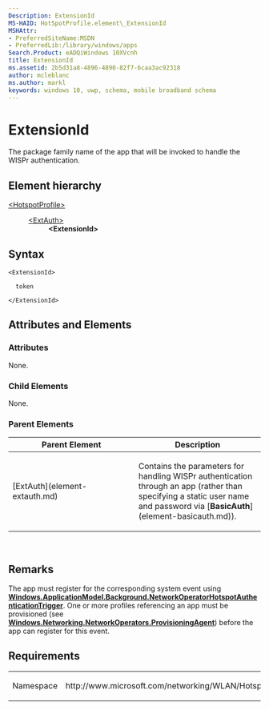 ```yaml
---
Description: ExtensionId
MS-HAID: HotSpotProfile.element\_ExtensionId
MSHAttr:
- PreferredSiteName:MSDN
- PreferredLib:/library/windows/apps
Search.Product: eADQiWindows 10XVcnh
title: ExtensionId
ms.assetid: 2b5d31a8-4896-4890-82f7-6caa3ac92318
author: mcleblanc
ms.author: markl
keywords: windows 10, uwp, schema, mobile broadband schema
---
```


# ExtensionId


The package family name of the app that will be invoked to handle the WISPr authentication.

## Element hierarchy

<dl>
<dt><a href="element-hotspotprofile.md">&lt;HotspotProfile&gt;</a></dt>
<dd>
<dl>
<dt><a href="element-extauth.md">&lt;ExtAuth&gt;</a></dt>
<dd><b>&lt;ExtensionId&gt;</b></dd>
</dl>
</dd>
</dl>

## Syntax

``` syntax
<ExtensionId>

  token

</ExtensionId>
```

## Attributes and Elements


### Attributes

None.

### Child Elements

None.

### Parent Elements

<table>
<colgroup>
<col width="50%" />
<col width="50%" />
</colgroup>
<thead>
<tr class="header">
<th>Parent Element</th>
<th>Description</th>
</tr>
</thead>
<tbody>
<tr class="odd">
<td>[ExtAuth](element-extauth.md)</td>
<td><p>Contains the parameters for handling WISPr authentication through an app (rather than specifying a static user name and password via [<strong>BasicAuth</strong>](element-basicauth.md)).</p></td>
</tr>
</tbody>
</table>

 

## Remarks

The app must register for the corresponding system event using [**Windows.ApplicationModel.Background.NetworkOperatorHotspotAuthenticationTrigger**](https://msdn.microsoft.com/library/windows/apps/hh779764). One or more profiles referencing an app must be provisioned (see [**Windows.Networking.NetworkOperators.ProvisioningAgent**](https://msdn.microsoft.com/library/windows/apps/br207397)) before the app can register for this event.

## Requirements

<table>
<colgroup>
<col width="50%" />
<col width="50%" />
</colgroup>
<tbody>
<tr class="odd">
<td><p>Namespace</p></td>
<td><p>http://www.microsoft.com/networking/WLAN/HotspotProfile/v1</p></td>
</tr>
</tbody>
</table>

 

 




